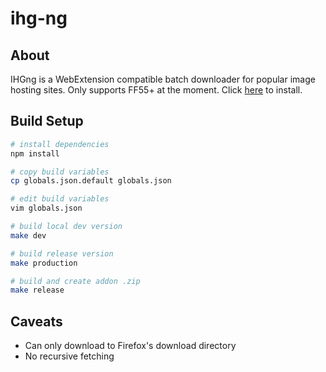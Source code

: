 # ihg-ng

## About

IHGng is a WebExtension compatible batch downloader for popular image hosting sites. 
Only supports FF55+ at the moment.
Click [here](FIXME) to install.   

## Build Setup

``` bash
# install dependencies
npm install

# copy build variables
cp globals.json.default globals.json

# edit build variables
vim globals.json

# build local dev version
make dev

# build release version
make production

# build and create addon .zip
make release
```

## Caveats

* Can only download to Firefox's download directory
* No recursive fetching